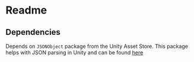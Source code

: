 # Readme
## Dependencies
Depends on `JSONObject` package from the Unity Asset Store. This package helps with JSON parsing in Unity and can be found [here](https://assetstore.unity.com/packages/tools/input-management/json-object-710)